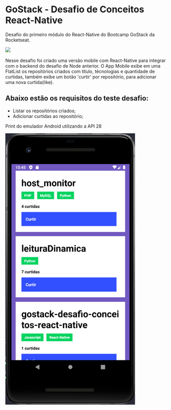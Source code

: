 # GoStack - Desafio de Conceitos React-Native

Desafio do primeiro módulo do React-Native do Bootcamp GoStack da Rocketseat.

![](https://camo.githubusercontent.com/d25397e9df01fe7882dcc1cbc96bdf052ffd7d0c/68747470733a2f2f73746f726167652e676f6f676c65617069732e636f6d2f676f6c64656e2d77696e642f626f6f7463616d702d676f737461636b2f6865616465722d6465736166696f732e706e67)

Nesse desafio foi criado uma versão mobile com React-Native para integrar com o backend do desafio de Node anterior.
O App Mobile exibe em uma FlatList os repositórios criados com título, técnologias e quantidade de curtidas, também exibe um botão 'curtir' por repositório, para adicionar uma nova curtida(like).

## Abaixo estão os requisitos do teste desafio:
* Listar os repositórios criados;
* Adicionar curtidas ao repositório;

Print do emulador Android utilizando a API 28

![](https://github.com/henriqueritter/gostack-desafio-conceitos-react-native/blob/master/repositories_react-native.png)
